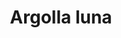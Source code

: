 ---
title: Argolla luna
date: 
draft: false

# descripcion
description : Argo colgante de plata

materials: Plata 925

color: Plateado

dimensions: 3cm (largo) - dije 1cm

code: 01-01-0306

type: "Aros"

categories: []

price: $2.100,00

# Images
# first image will be shown in the product page
images:
  # - image: "images/path_to_image"
  # La ubicacion de las imagenes es imagenes/Aros/Aros.Colgantes/01-01-0306-argolla-luna
  - image: "./images/aros/colgantes/01-01-0306-argolla-con-luna_a.JPG"
  - image: "./images/aros/colgantes/01-01-0306-argolla-con-luna_b.JPG"
---